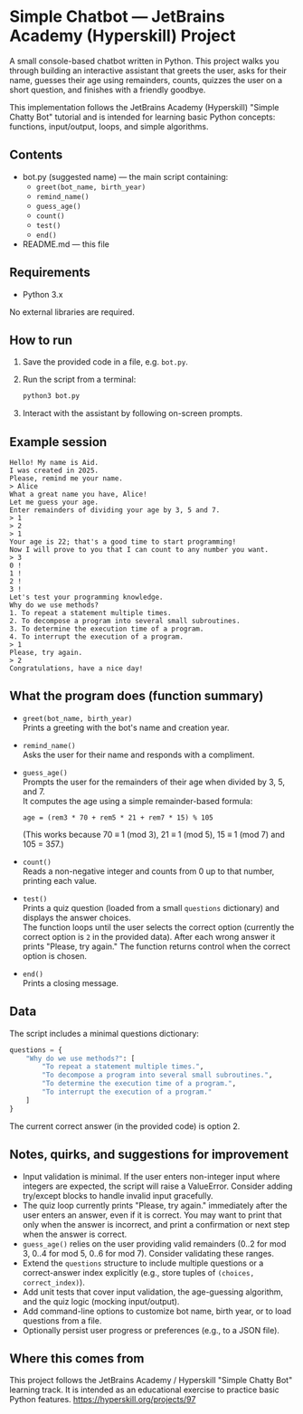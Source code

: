 # Simple Chatbot — JetBrains Academy (Hyperskill) Project

A small console-based chatbot written in Python. This project walks you through building an interactive assistant that greets the user, asks for their name, guesses their age using remainders, counts, quizzes the user on a short question, and finishes with a friendly goodbye.

This implementation follows the JetBrains Academy (Hyperskill) "Simple Chatty Bot" tutorial and is intended for learning basic Python concepts: functions, input/output, loops, and simple algorithms.

## Contents

- bot.py (suggested name) — the main script containing:
  - `greet(bot_name, birth_year)`
  - `remind_name()`
  - `guess_age()`
  - `count()`
  - `test()`
  - `end()`
- README.md — this file

## Requirements

- Python 3.x

No external libraries are required.

## How to run

1. Save the provided code in a file, e.g. `bot.py`.
2. Run the script from a terminal:

   ```bash
   python3 bot.py
   ```

3. Interact with the assistant by following on-screen prompts.

## Example session

```text
Hello! My name is Aid.
I was created in 2025.
Please, remind me your name.
> Alice
What a great name you have, Alice!
Let me guess your age.
Enter remainders of dividing your age by 3, 5 and 7.
> 1
> 2
> 1
Your age is 22; that's a good time to start programming!
Now I will prove to you that I can count to any number you want.
> 3
0 !
1 !
2 !
3 !
Let's test your programming knowledge.
Why do we use methods?
1. To repeat a statement multiple times.
2. To decompose a program into several small subroutines.
3. To determine the execution time of a program.
4. To interrupt the execution of a program.
> 1
Please, try again.
> 2
Congratulations, have a nice day!
```

## What the program does (function summary)

- `greet(bot_name, birth_year)`  
  Prints a greeting with the bot's name and creation year.

- `remind_name()`  
  Asks the user for their name and responds with a compliment.

- `guess_age()`  
  Prompts the user for the remainders of their age when divided by 3, 5, and 7.  
  It computes the age using a simple remainder-based formula:

  ```
  age = (rem3 * 70 + rem5 * 21 + rem7 * 15) % 105
  ```

  (This works because 70 ≡ 1 (mod 3), 21 ≡ 1 (mod 5), 15 ≡ 1 (mod 7) and 105 = 3*5*7.)

- `count()`  
  Reads a non-negative integer and counts from 0 up to that number, printing each value.

- `test()`  
  Prints a quiz question (loaded from a small `questions` dictionary) and displays the answer choices.  
  The function loops until the user selects the correct option (currently the correct option is `2` in the provided data). After each wrong answer it prints "Please, try again." The function returns control when the correct option is chosen.

- `end()`  
  Prints a closing message.

## Data

The script includes a minimal questions dictionary:

```python
questions = {
    "Why do we use methods?": [
        "To repeat a statement multiple times.",
        "To decompose a program into several small subroutines.",
        "To determine the execution time of a program.",
        "To interrupt the execution of a program."
    ]
}
```

The current correct answer (in the provided code) is option 2.

## Notes, quirks, and suggestions for improvement

- Input validation is minimal. If the user enters non-integer input where integers are expected, the script will raise a ValueError. Consider adding try/except blocks to handle invalid input gracefully.
- The quiz loop currently prints "Please, try again." immediately after the user enters an answer, even if it is correct. You may want to print that only when the answer is incorrect, and print a confirmation or next step when the answer is correct.
- `guess_age()` relies on the user providing valid remainders (0..2 for mod 3, 0..4 for mod 5, 0..6 for mod 7). Consider validating these ranges.
- Extend the `questions` structure to include multiple questions or a correct-answer index explicitly (e.g., store tuples of `(choices, correct_index)`).
- Add unit tests that cover input validation, the age-guessing algorithm, and the quiz logic (mocking input/output).
- Add command-line options to customize bot name, birth year, or to load questions from a file.
- Optionally persist user progress or preferences (e.g., to a JSON file).

## Where this comes from

This project follows the JetBrains Academy / Hyperskill "Simple Chatty Bot" learning track. It is intended as an educational exercise to practice basic Python features.
<https://hyperskill.org/projects/97>
